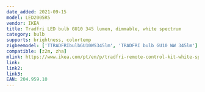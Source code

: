 ```yaml
---
date_added: 2021-09-15
model: LED2005R5
vendor: IKEA
title: Tradfri LED bulb GU10 345 lumen, dimmable, white spectrum
category: bulb
supports: brightness, colortemp
zigbeemodel: ['TTRADFRIbulbGU10WS345lm', 'TRADFRI bulb GU10 WW 345lm']
compatible: [z2m, zha]
mlink: https://www.ikea.com/pt/en/p/tradfri-remote-control-kit-white-spectrum-20495910/
link: 
link2: 
link3: 
EAN: 204.959.10
---
```

